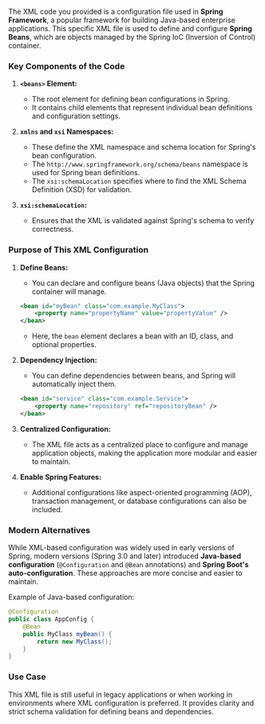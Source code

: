 
<?xml version="1.0" encoding="UTF-8"?>
<beans xmlns="http://www.springframework.org/schema/beans"
xmlns:xsi="http://www.w3.org/2001/XMLSchema-instance"
xsi:schemaLocation="http://www.springframework.org/schema/beans
http://www.springframework.org/schema/beans/spring-beans.xsd">
<!-- Bean definitions here -->
</beans>

The XML code you provided is a configuration file used in **Spring Framework**, a popular framework for building Java-based enterprise applications. This specific XML file is used to define and configure **Spring Beans**, which are objects managed by the Spring IoC (Inversion of Control) container.

### Key Components of the Code
1. **`<beans>` Element:**
   - The root element for defining bean configurations in Spring.
   - It contains child elements that represent individual bean definitions and configuration settings.

2. **`xmlns` and `xsi` Namespaces:**
   - These define the XML namespace and schema location for Spring's bean configuration.
   - The `http://www.springframework.org/schema/beans` namespace is used for Spring bean definitions.
   - The `xsi:schemaLocation` specifies where to find the XML Schema Definition (XSD) for validation.

3. **`xsi:schemaLocation`:**
   - Ensures that the XML is validated against Spring's schema to verify correctness.

### Purpose of This XML Configuration
1. **Define Beans:**
   - You can declare and configure beans (Java objects) that the Spring container will manage.
   ```xml
   <bean id="myBean" class="com.example.MyClass">
       <property name="propertyName" value="propertyValue" />
   </bean>
   ```
   - Here, the `bean` element declares a bean with an ID, class, and optional properties.

2. **Dependency Injection:**
   - You can define dependencies between beans, and Spring will automatically inject them.
   ```xml
   <bean id="service" class="com.example.Service">
       <property name="repository" ref="repositoryBean" />
   </bean>
   ```

3. **Centralized Configuration:**
   - The XML file acts as a centralized place to configure and manage application objects, making the application more modular and easier to maintain.

4. **Enable Spring Features:**
   - Additional configurations like aspect-oriented programming (AOP), transaction management, or database configurations can also be included.

### Modern Alternatives
While XML-based configuration was widely used in early versions of Spring, modern versions (Spring 3.0 and later) introduced **Java-based configuration** (`@Configuration` and `@Bean` annotations) and **Spring Boot's auto-configuration**. These approaches are more concise and easier to maintain.

Example of Java-based configuration:
```java
@Configuration
public class AppConfig {
    @Bean
    public MyClass myBean() {
        return new MyClass();
    }
}
```

### Use Case
This XML file is still useful in legacy applications or when working in environments where XML configuration is preferred. It provides clarity and strict schema validation for defining beans and dependencies.